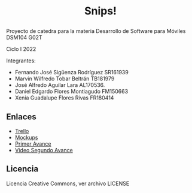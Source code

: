 # <p align="center">Snips!</p>

Proyecto de catedra para la materia Desarrollo de Software para Móviles DSM104 G02T


Ciclo I 2022

Integrantes:
 - Fernando José Sigüenza Rodríguez SR161939
 - Marvin Wilfredo Tobar Beltrán TB181979
 - José Alfredo Aguilar Lara AL170536.
 - Daniel Edgardo Flores Montiagudo FM150663
 - Xenia Guadalupe Flores Rivas FR180414


## Enlaces
- [Trello](https://trello.com/dsm241/home)
- [Mockups](https://www.figma.com/file/2JHRuQyh5bdsmi4vlRwlyw/Mockups-DSM?node-id=0%3A1)
- [Primer Avance](https://docs.google.com/document/d/1NGdJBZ9wQUr0wAibRnJvfcP59XcWn2vONO8JAR1aro4/edit)
- [Video Segundo Avance](https://www.youtube.com/watch?v=9KfmC5RYGMc)

## Licencia
Licencia Creative Commons, ver archivo LICENSE

